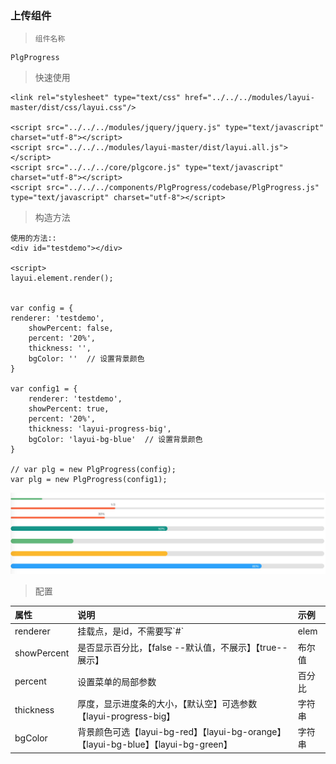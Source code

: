 ### 上传组件

> ```
> 组件名称
> ```

```
PlgProgress
```

> 快速使用

```
<link rel="stylesheet" type="text/css" href="../../../modules/layui-master/dist/css/layui.css"/>

<script src="../../../modules/jquery/jquery.js" type="text/javascript" charset="utf-8"></script>
<script src="../../../modules/layui-master/dist/layui.all.js"></script>
<script src="../../../core/plgcore.js" type="text/javascript" charset="utf-8"></script>
<script src="../../../components/PlgProgress/codebase/PlgProgress.js" type="text/javascript" charset="utf-8"></script>
```

> 构造方法

```
使用的方法::
<div id="testdemo"></div>

<script>
layui.element.render();


var config = {
renderer: 'testdemo',
    showPercent: false,
    percent: '20%',
    thickness: '',
    bgColor: ''  // 设置背景颜色
}

var config1 = {
    renderer: 'testdemo',
    showPercent: true,
    percent: '20%',
    thickness: 'layui-progress-big',
    bgColor: 'layui-bg-blue'  // 设置背景颜色
}

// var plg = new PlgProgress(config);
var plg = new PlgProgress(config1);
```

![](/assets/progress.jpg)

> 配置

| 属性 | 说明 | 示例 |
| :--- | :--- | :--- |
| renderer | 挂载点，是id，不需要写\`\#\` | elem |
| showPercent | 是否显示百分比，【false --默认值，不展示】【true--展示】 | 布尔值 |
| percent | 设置菜单的局部参数 | 百分比 |
| thickness | 厚度，显示进度条的大小，【默认空】可选参数【layui-progress-big】 | 字符串 |
| bgColor | 背景颜色可选【layui-bg-red】【layui-bg-orange】【layui-bg-blue】【layui-bg-green】 | 字符串 |



